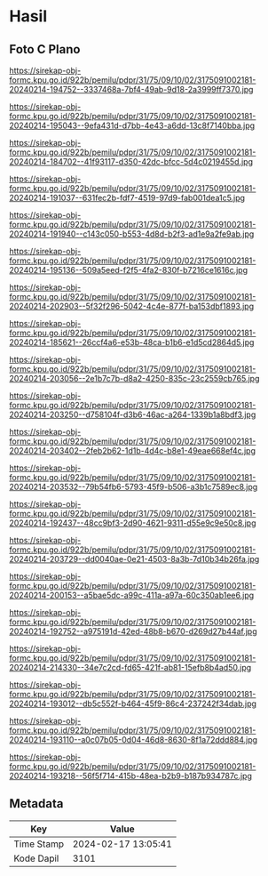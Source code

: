 # Hasil

## Foto C Plano

https://sirekap-obj-formc.kpu.go.id/922b/pemilu/pdpr/31/75/09/10/02/3175091002181-20240214-194752--3337468a-7bf4-49ab-9d18-2a3999ff7370.jpg

https://sirekap-obj-formc.kpu.go.id/922b/pemilu/pdpr/31/75/09/10/02/3175091002181-20240214-195043--9efa431d-d7bb-4e43-a6dd-13c8f7140bba.jpg

https://sirekap-obj-formc.kpu.go.id/922b/pemilu/pdpr/31/75/09/10/02/3175091002181-20240214-184702--41f93117-d350-42dc-bfcc-5d4c0219455d.jpg

https://sirekap-obj-formc.kpu.go.id/922b/pemilu/pdpr/31/75/09/10/02/3175091002181-20240214-191037--631fec2b-fdf7-4519-97d9-fab001dea1c5.jpg

https://sirekap-obj-formc.kpu.go.id/922b/pemilu/pdpr/31/75/09/10/02/3175091002181-20240214-191940--c143c050-b553-4d8d-b2f3-ad1e9a2fe9ab.jpg

https://sirekap-obj-formc.kpu.go.id/922b/pemilu/pdpr/31/75/09/10/02/3175091002181-20240214-195136--509a5eed-f2f5-4fa2-830f-b7216ce1616c.jpg

https://sirekap-obj-formc.kpu.go.id/922b/pemilu/pdpr/31/75/09/10/02/3175091002181-20240214-202903--5f32f296-5042-4c4e-877f-ba153dbf1893.jpg

https://sirekap-obj-formc.kpu.go.id/922b/pemilu/pdpr/31/75/09/10/02/3175091002181-20240214-185621--26ccf4a6-e53b-48ca-b1b6-e1d5cd2864d5.jpg

https://sirekap-obj-formc.kpu.go.id/922b/pemilu/pdpr/31/75/09/10/02/3175091002181-20240214-203056--2e1b7c7b-d8a2-4250-835c-23c2559cb765.jpg

https://sirekap-obj-formc.kpu.go.id/922b/pemilu/pdpr/31/75/09/10/02/3175091002181-20240214-203250--d758104f-d3b6-46ac-a264-1339b1a8bdf3.jpg

https://sirekap-obj-formc.kpu.go.id/922b/pemilu/pdpr/31/75/09/10/02/3175091002181-20240214-203402--2feb2b62-1d1b-4d4c-b8e1-49eae668ef4c.jpg

https://sirekap-obj-formc.kpu.go.id/922b/pemilu/pdpr/31/75/09/10/02/3175091002181-20240214-203532--79b54fb6-5793-45f9-b506-a3b1c7589ec8.jpg

https://sirekap-obj-formc.kpu.go.id/922b/pemilu/pdpr/31/75/09/10/02/3175091002181-20240214-192437--48cc9bf3-2d90-4621-9311-d55e9c9e50c8.jpg

https://sirekap-obj-formc.kpu.go.id/922b/pemilu/pdpr/31/75/09/10/02/3175091002181-20240214-203729--dd0040ae-0e21-4503-8a3b-7d10b34b26fa.jpg

https://sirekap-obj-formc.kpu.go.id/922b/pemilu/pdpr/31/75/09/10/02/3175091002181-20240214-200153--a5bae5dc-a99c-411a-a97a-60c350ab1ee6.jpg

https://sirekap-obj-formc.kpu.go.id/922b/pemilu/pdpr/31/75/09/10/02/3175091002181-20240214-192752--a975191d-42ed-48b8-b670-d269d27b44af.jpg

https://sirekap-obj-formc.kpu.go.id/922b/pemilu/pdpr/31/75/09/10/02/3175091002181-20240214-214330--34e7c2cd-fd65-421f-ab81-15efb8b4ad50.jpg

https://sirekap-obj-formc.kpu.go.id/922b/pemilu/pdpr/31/75/09/10/02/3175091002181-20240214-193012--db5c552f-b464-45f9-86c4-237242f34dab.jpg

https://sirekap-obj-formc.kpu.go.id/922b/pemilu/pdpr/31/75/09/10/02/3175091002181-20240214-193110--a0c07b05-0d04-46d8-8630-8f1a72ddd884.jpg

https://sirekap-obj-formc.kpu.go.id/922b/pemilu/pdpr/31/75/09/10/02/3175091002181-20240214-193218--56f5f714-415b-48ea-b2b9-b187b934787c.jpg


## Metadata

| Key        | Value               |
| ---------- | ------------------- |
| Time Stamp | 2024-02-17 13:05:41 |
| Kode Dapil | 3101                |




